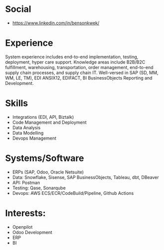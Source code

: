 # Social
- https://www.linkedin.com/in/bensonkwek/

# Experience
System experience includes end-to-end implementation, testing, deployment, hyper care support. Knowledge areas include B2B/B2C fulfillment, warehousing, transportation, order management, end-to-end supply chain processes, and supply chain IT. Well-versed in SAP (SD, MM, WM, LE, TM), EDI ANSIX12, EDIFACT, BI BusinessObjects Reporting and Development.

# Skills
- Integrations (EDI, API, Biztalk)
- Code Management and Deployment
- Data Analysis
- Data Modelling
- Devops Management

# Systems/Software
- ERPs (SAP, Odoo, Oracle Netsuite)
- Data: Snowflake, Sisense, SAP BusinessObjects, Tableau, dbt, DBeaver
- API: Postman
- Testing: Qase, Sonarqube
- Devops: AWS ECS/ECR/CodeBuild/Pipeline, Github Actions

# Interests:
- Openpilot
- Odoo Development
- ERP
- BI
